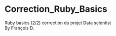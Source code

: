 # Correction_Ruby_Basics
Ruby basics (2/2) correction du projet Data scientist
<br/> By François D.
